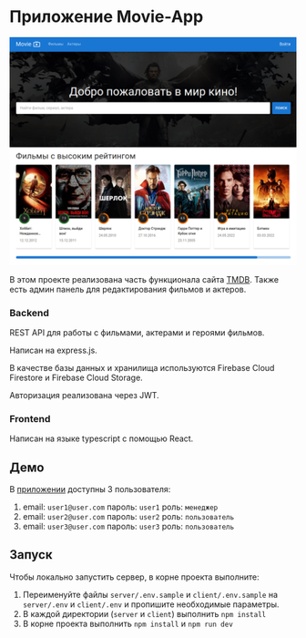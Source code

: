 # Приложение Movie-App

![App main page screen](./app_screen.png)

В этом проекте реализована часть функционала сайта [TMDB](https://www.themoviedb.org/). Также есть админ панель для редактирования фильмов и актеров. 

### Backend
REST API для работы с фильмами, актерами и героями фильмов.

Написан на express.js.

В качестве базы данных и хранилища используются Firebase Cloud Firestore и Firebase Cloud Storage.

Авторизация реализована через JWT.

### Frontend
Написан на языке typescript с помощью React.

## Демо

В [приложении](https://movie-app-frontend-sigma.vercel.app/) доступны 3 пользователя:
1. email: `user1@user.com` пароль: `user1` роль: `менеджер`
2. email: `user2@user.com` пароль: `user2` роль: `пользователь`
3. email: `user3@user.com` пароль: `user3` роль: `пользователь`


## Запуск
Чтобы локально запустить сервер, в корне проекта выполните:
1. Переименуйте файлы `server/.env.sample` и `client/.env.sample` на `server/.env` и `client/.env` и пропишите необходимые параметры.
2. В каждой директории (`server` и `client`) выполнить `npm install`
3. В корне проекта выполнить `npm install` и `npm run dev`
